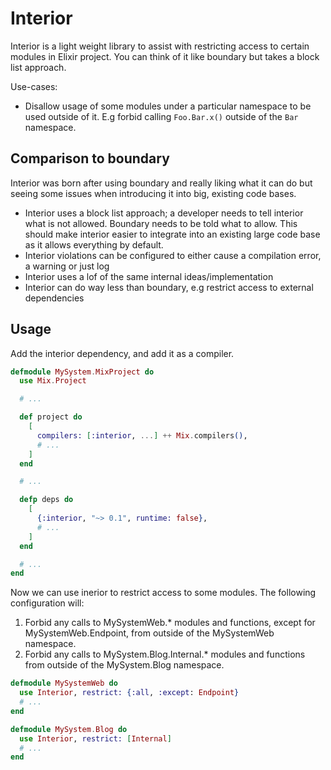 # Interior

Interior is a light weight library to assist with restricting access to certain modules in Elixir project.
You can think of it like boundary but takes a block list approach.

Use-cases:

- Disallow usage of some modules under a particular namespace to be used outside of it. E.g forbid calling `Foo.Bar.x()` outside of the `Bar` namespace.

## Comparison to boundary

Interior was born after using boundary and really liking what it can do but seeing some issues when introducing it into big, existing code bases.

- Interior uses a block list approach; a developer needs to tell interior what is not allowed. Boundary needs to be told what to allow. This should make interior easier to integrate into an existing large code base as it allows everything by default.
- Interior violations can be configured to either cause a compilation error, a warning or just log
- Interior uses a lof of the same internal ideas/implementation
- Interior can do way less than boundary, e.g restrict access to external dependencies

## Usage

Add the interior dependency, and add it as a compiler.

```elixir
defmodule MySystem.MixProject do
  use Mix.Project

  # ...

  def project do
    [
      compilers: [:interior, ...] ++ Mix.compilers(),
      # ...
    ]
  end

  # ...

  defp deps do
    [
      {:interior, "~> 0.1", runtime: false},
      # ...
    ]
  end

  # ...
end
```

Now we can use inerior to restrict access to some modules. The following configuration will:

1. Forbid any calls to MySystemWeb.* modules and functions, except for MySystemWeb.Endpoint, from outside of the MySystemWeb namespace.
2. Forbid any calls to MySystem.Blog.Internal.* modules and functions from outside of the MySystem.Blog namespace.

```elixir
defmodule MySystemWeb do
  use Interior, restrict: {:all, :except: Endpoint}
  # ...
end

defmodule MySystem.Blog do
  use Interior, restrict: [Internal]
  # ...
end
```
